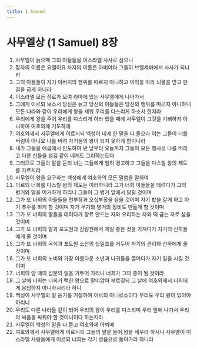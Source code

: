 ```yaml
---
title: 1 Samuel
---
```


# 사무엘상 (1 Samuel) 8장
1. 사무엘이 늙으매 그의 아들들을 이스라엘 사사로 삼으니
1. 장자의 이름은 요엘이요 차자의 이름은 아비야라 그들이 브엘세바에서 사사가 되니라
1. 그의 아들들이 자기 아버지의 행위를 따르지 아니하고 이익을 따라 뇌물을 받고 판결을 굽게 하니라
1. 이스라엘 모든 장로가 모여 라마에 있는 사무엘에게 나아가서
1. 그에게 이르되 보소서 당신은 늙고 당신의 아들들은 당신의 행위를 따르지 아니하니 모든 나라와 같이 우리에게 왕을 세워 우리를 다스리게 하소서 한지라
1. 우리에게 왕을 주어 우리를 다스리게 하라 했을 때에 사무엘이 그것을 기뻐하지 아니하여 여호와께 기도하매
1. 여호와께서 사무엘에게 이르시되 백성이 네게 한 말을 다 들으라 이는 그들이 너를 버림이 아니요 나를 버려 자기들의 왕이 되지 못하게 함이니라
1. 내가 그들을 애굽에서 인도하여 낸 날부터 오늘까지 그들이 모든 행사로 나를 버리고 다른 신들을 섬김 같이 네게도 그리하는도다
1. 그러므로 그들의 말을 듣되 너는 그들에게 엄히 경고하고 그들을 다스릴 왕의 제도를 가르치라
1. 사무엘이 왕을 요구하는 백성에게 여호와의 모든 말씀을 말하여
1. 이르되 너희를 다스릴 왕의 제도는 이러하니라 그가 너희 아들들을 데려다가 그의 병거와 말을 어거하게 하리니 그들이 그 병거 앞에서 달릴 것이며
1. 그가 또 너희의 아들들을 천부장과 오십부장을 삼을 것이며 자기 밭을 갈게 하고 자기 추수를 하게 할 것이며 자기 무기와 병거의 장비도 만들게 할 것이며
1. 그가 또 너희의 딸들을 데려다가 향료 만드는 자와 요리하는 자와 떡 굽는 자로 삼을 것이며
1. 그가 또 너희의 밭과 포도원과 감람원에서 제일 좋은 것을 가져다가 자기의 신하들에게 줄 것이며
1. 그가 또 너희의 곡식과 포도원 소산의 십일조를 거두어 자기의 관리와 신하에게 줄 것이며
1. 그가 또 너희의 노비와 가장 아름다운 소년과 나귀들을 끌어다가 자기 일을 시킬 것이며
1. 너희의 양 떼의 십분의 일을 거두어 가리니 너희가 그의 종이 될 것이라
1. 그 날에 너희는 너희가 택한 왕으로 말미암아 부르짖되 그 날에 여호와께서 너희에게 응답하지 아니하시리라 하니
1. 백성이 사무엘의 말 듣기를 거절하여 이르되 아니로소이다 우리도 우리 왕이 있어야 하리니
1. 우리도 다른 나라들 같이 되어 우리의 왕이 우리를 다스리며 우리 앞에 나가서 우리의 싸움을 싸워야 할 것이니이다 하는지라
1. 사무엘이 백성의 말을 다 듣고 여호와께 아뢰매
1. 여호와께서 사무엘에게 이르시되 그들의 말을 들어 왕을 세우라 하시니 사무엘이 이스라엘 사람들에게 이르되 너희는 각기 성읍으로 돌아가라 하니라